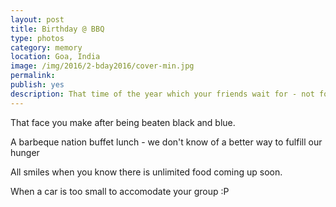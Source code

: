 ```yaml
---
layout: post
title: Birthday @ BBQ
type: photos
category: memory
location: Goa, India
image: /img/2016/2-bday2016/cover-min.jpg 
permalink: 
publish: yes
description: That time of the year which your friends wait for - not for wishing you but to beat the shit of you. #EngineeringLife
---
```

<!-- http://compressjpeg.com -->
<!-- http://compressimage.toolur.com/ 1024, 400-->
<p class="center"><img src="{{site.baseurl}}/img/2016/2-bday2016/cover.jpg" alt="">That face you make after being beaten black and blue.</p>

<p class="center"><img src="{{site.baseurl}}/img/2016/2-bday2016/1.jpg" alt="">A barbeque nation buffet lunch - we don't know of a better way to fulfill our hunger</p>

<p class="center"><img src="{{site.baseurl}}/img/2016/2-bday2016/2.jpg" alt="">All smiles when you know there is unlimited food coming up soon.</p>

<p class="center"><img src="{{site.baseurl}}/img/2016/2-bday2016/4.jpg" alt="">When a car is too small to accomodate your group :P</p>